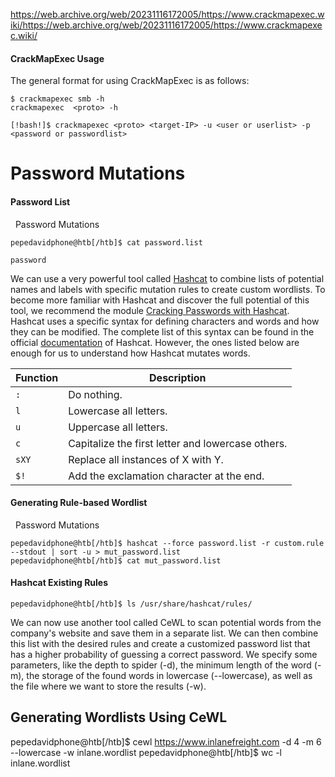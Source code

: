 https://web.archive.org/web/20231116172005/https://www.crackmapexec.wiki/https://web.archive.org/web/20231116172005/https://www.crackmapexec.wiki/


#### CrackMapExec Usage

The general format for using CrackMapExec is as follows:

```shell-session
$ crackmapexec smb -h
crackmapexec  <proto> -h
```
```shell-session
[!bash!]$ crackmapexec <proto> <target-IP> -u <user or userlist> -p <password or passwordlist>
```


# Password Mutations

#### Password List

  Password Mutations

```shell-session
pepedavidphone@htb[/htb]$ cat password.list

password
```

We can use a very powerful tool called [Hashcat](https://hashcat.net/hashcat/) to combine lists of potential names and labels with specific mutation rules to create custom wordlists. To become more familiar with Hashcat and discover the full potential of this tool, we recommend the module [Cracking Passwords with Hashcat](https://academy.hackthebox.com/course/preview/cracking-passwords-with-hashcat). Hashcat uses a specific syntax for defining characters and words and how they can be modified. The complete list of this syntax can be found in the official [documentation](https://hashcat.net/wiki/doku.php?id=rule_based_attack) of Hashcat. However, the ones listed below are enough for us to understand how Hashcat mutates words.

|**Function**|**Description**|
|---|---|
|`:`|Do nothing.|
|`l`|Lowercase all letters.|
|`u`|Uppercase all letters.|
|`c`|Capitalize the first letter and lowercase others.|
|`sXY`|Replace all instances of X with Y.|
|`$!`|Add the exclamation character at the end.|
#### Generating Rule-based Wordlist

  Password Mutations

```shell-session
pepedavidphone@htb[/htb]$ hashcat --force password.list -r custom.rule --stdout | sort -u > mut_password.list
pepedavidphone@htb[/htb]$ cat mut_password.list
```
#### Hashcat Existing Rules

```shell-session
pepedavidphone@htb[/htb]$ ls /usr/share/hashcat/rules/
```

We can now use another tool called CeWL to scan potential words from the company's website and save them in a separate list. We can then combine this list with the desired rules and create a customized password list that has a higher probability of guessing a correct password. We specify some parameters, like the depth to spider (-d), the minimum length of the word (-m), the storage of the found words in lowercase (--lowercase), as well as the file where we want to store the results (-w).

## Generating Wordlists Using CeWL
 
pepedavidphone@htb[/htb]$ cewl https://www.inlanefreight.com -d 4 -m 6 --lowercase -w inlane.wordlist
pepedavidphone@htb[/htb]$ wc -l inlane.wordlist